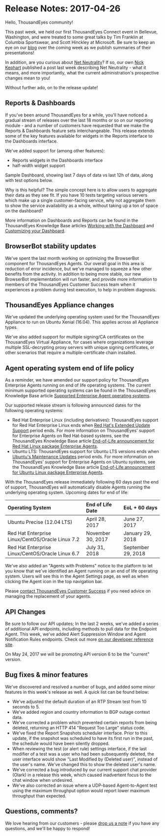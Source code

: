 # Release Notes: 2017-04-26

Hello, ThousandEyes community!

This past week, we held our first ThousandEyes Connect event in Bellevue, Washington, and were treated to some great talks by Tim Franklin at Columbia Sportswear, and Scott Hinckley at Microsoft. Be sure to keep an eye on our [blog](http://blog.thousandeyes.com/) over the coming week as we publish summaries of their presentations!

In addition, are you curious about [Net Neutrality](https://blog.thousandeyes.com/what-is-net-neutrality/)? If so, our own [Nick Kephart](https://blog.thousandeyes.com/author/nick/) published a post last week describing Net Neutrality - what it means, and more importantly, what the current administration's prospective changes mean to you!

Without further ado, on to the release update!

## Reports & Dashboards

If you've been around ThousandEyes for a while, you'll have noticed a gradual stream of releases over the last 18 months or so on our reporting module - and a number of customers have requested that we make the Reports & Dashboards feature sets interchangeable. This release extends some of the key features available for widgets in the Reports interface to the Dashboards interface.

We've added support for \(among other features\):

* Reports widgets in the Dashboards interface
* half-width widget support

Sample Dashboard, showing last 7 days of data vs last 12h of data, along with test options below.

Why is this helpful? The simple concept here is to allow users to aggregate their data as they see fit. If you have 10 tests targeting various servers which make up a single customer-facing service, why not aggregate them to show the service availability as a whole, without taking up a ton of space on the dashboard?

More information on Dashboards and Reports can be found in the ThousandEyes Knowledge Base articles [Working with the Dashboard](https://success.thousandeyes.com/PublicArticlePage?articleIdParam=kA0E0000000CmmdKAC) and [Customizing your Dashboard](https://success.thousandeyes.com/PublicArticlePage?articleIdParam=kA0E0000000CmmcKAC).

## BrowserBot stability updates

We've spent the last month working on optimizing the BrowserBot component for ThousandEyes Agents. Our overall goal in this area is reduction of error incidence, but we've managed to squeeze a few other benefits from the activity. In addition to being more stable, our new BrowserBot implementation will run faster, and provide more information to members of the ThousandEyes Customer Success team when it experiences a problem during test execution, to help in problem diagnosis.

## ThousandEyes Appliance changes

We've updated the underlying operating system used for the ThousandEyes Appliance to run on Ubuntu Xenial \(16.04\). This applies across all Appliance types.

We've also added support for multiple signing/CA certificates on the ThousandEyes Virtual Appliance, for cases where organizations leverage multiple SSL-decrypting proxy servers with unique signing certificates, or other scenarios that require a multiple-certificate chain installed.

## Agent operating system end of life policy

As a reminder, we have amended our support policy for ThousandEyes Enterprise Agents running on end of life operating systems. The current minimum supported operating systems can be found in the ThousandEyes Knowledge Base article [Supported Enterprise Agent operating systems](https://success.thousandeyes.com/PublicArticlePage?articleIdParam=kA0E0000000CmnoKAC).

Our supported release stream is following announced dates for the following operating systems:

* Red Hat Enterprise Linux \(including derivatives\): ThousandEyes support for Red Hat Enterprise Linux ends when [Red Hat's Extended Update Support](https://access.redhat.com/support/policy/updates/errata#Extended_Life_Cycle_Phase) period ends.  For more information on ThousandEyes' support for Enterprise Agents on Red Hat-based systems, see the ThousandEyes Knowledge Base article [End-of-Life announcement for Red Hat Linux package Enterprise Agents](https://success.thousandeyes.com/PublicArticlePage?articleIdParam=kA044000000CoB6CAK).
* Ubuntu LTS: ThousandEyes support for Ubuntu LTS versions ends when [Ubuntu's Maintenance Updates](https://www.ubuntu.com/info/release-end-of-life) period ends. For more information on ThousandEyes' support for Enterprise Agents on Ubuntu systems, see the ThousandEyes Knowledge Base article [End-of-Life announcement for Ubuntu Linux package Enterprise Agents](https://success.thousandeyes.com/PublicArticlePage?articleIdParam=kA044000000LB1rCAG).

With the ThousandEyes release immediately following 60 days past the end of support, ThousandEyes will automatically disable Agents running the underlying operating system. Upcoming dates for end of life:

| Operating System | End of Life Date | EoL + 60 days |
| :--- | :--- | :--- |
| Ubuntu Precise \(12.04 LTS\) | April 28, 2017 | June 27, 2017 |
| Red Hat Enterprise Linux/CentOS/Oracle Linux 7.2 | November 30, 2017 | January 29, 2018 |
| Red Hat Enterprise Linux/CentOS/Oracle Linux 6.7 | July 31, 2018 | September 29, 2018 |

We've also added an "Agents with Problems" notice to the platform to let you know that we've identified an Agent running on an end of life operating system. Users will see this in the Agent Settings page, as well as when clicking the Agent icon in the top navigation bar.

Please [contact ThousandEyes Customer Success](mailto:support@thousandeyes.com?subject=Out+of+date+agents) if you need advice on managing the replacement of your agents.

## API Changes

Be sure to follow our API updates; In the last 2 weeks, we've added a series of additional API endpoints, including methods to pull data for the Endpoint Agent. This week, we've added Alert Suppression Window and Agent Notification Rules endpoints. Check out more [on our developer reference site](http://developer.thousandeyes.com/v6/#/changesummary).

On May 24, 2017 we will be promoting API version 6 to be the "current" version.

## Bug fixes & minor features

We've discovered and resolved a number of bugs, and added some minor features in this week's release as well. A quick list can be found below:

* We've adjusted the default duration of an RTP Stream test from 10 seconds to 5.
* We've added region and country information to BGP outage context data.
* We've corrected a problem which prevented certain reports from being deleted, returning an HTTP 414 "Request Too Large" status code.
* We've fixed the Report Snapshots scheduler interface.  Prior to this update, if the snapshot was scheduled to have its first run in the past, the schedule would have been silently dropped.
* When reviewing the test \(or alert rule\) settings interface, if the last modifier of a test was a user who had been subsequently deleted, the user interface would show "Last Modified by \(Deleted user\)", instead of the user's name.  We've changed this to show the deleted user's name.
* We've corrected a bug introduced by our current support chat provider \(Olark\) in a release this week, which caused inadvertent focus to the chat window when undesired.
* We've also corrected an issue where a UDP-based Agent-to-Agent test using the maximum throughput option would report lower maximum throughput than expected.

## ​Questions, comments?

We love hearing from our customers - please [drop us a note](mailto:support@thousandeyes.com?subject=2017-04-26+Release+Update) if you have any questions, and we'll be happy to respond!


